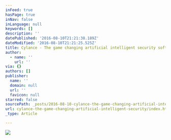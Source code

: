 ```yaml
---
inFeed: true
hasPage: true
inNav: false
inLanguage: null
keywords: []
description: ''
datePublished: '2016-08-10T21:21:38.189Z'
dateModified: '2016-08-10T21:21:25.525Z'
title: Cylance - The game changing artificial intelligent security software
author:
  - name: ''
    url: ''
via: {}
authors: []
publisher:
  name: ''
  domain: null
  url: ''
  favicon: null
starred: false
sourcePath: _posts/2016-08-10-cylance-the-game-changing-artificial-intelligent-security.md
url: cylance-the-game-changing-artificial-intelligent-security/index.html
_type: Article

---
```

![](https://the-grid-user-content.s3-us-west-2.amazonaws.com/146b8578-c0e8-49ec-96ef-04e8e9fc9ece.jpg)